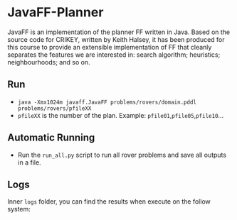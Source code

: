 # JavaFF-Planner
JavaFF is an implementation of the planner FF written in Java. Based on the source code for CRIKEY, written by Keith Halsey, it has been produced for this course to provide an extensible implementation of FF that cleanly separates the features we are interested in: search algorithm; heuristics; neighbourhoods; and so on.


## Run

- `java -Xmx1024m javaff.JavaFF problems/rovers/domain.pddl problems/rovers/pfileXX`
- `pfileXX` is the number of the plan. Example: `pfile01`,`pfile05`,`pfile10`...

## Automatic Running

- Run the `run_all.py` script to run all rover problems and save all outputs in a file.

## Logs
Inner `logs` folder, you can find the results when execute on the follow system:


